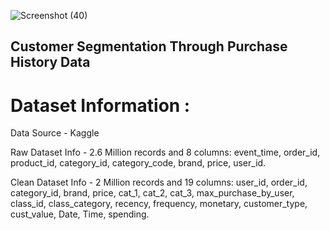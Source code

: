![Screenshot (40)](https://github.com/PRANITAWANI/Customer-Segmentation-Through-Purchase-History-Data/assets/135104675/1ce21576-e6ad-4c53-9aa0-bf688f02693d)
## Customer Segmentation Through Purchase History Data

# Dataset Information :

Data Source - Kaggle

Raw Dataset Info - 2.6 Million records and 8 columns: event_time, order_id, product_id, category_id, category_code, brand, price, user_id.

Clean Dataset Info - 2 Million records and 19 columns: user_id, order_id, category_id, brand, price, cat_1, cat_2, cat_3, max_purchase_by_user, class_id, class_category, recency, frequency, monetary, customer_type, cust_value, Date, Time, spending.
